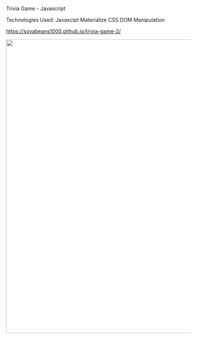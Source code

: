 Trivia Game - Javascript

Technologies Used:
Javascipt
Materialize CSS
DOM Manipulation

https://soyabeans1000.github.io/trivia-game-2/

<img src="https://soyabeans1000.github.io/images/Portfolio/trivia.jpg" width="800">
